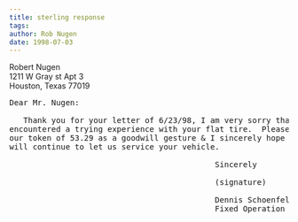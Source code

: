 ```yaml
---
title: sterling response
tags: 
author: Rob Nugen
date: 1998-07-03
---
```


<TITLE>Rob Nugen</TITLE>

<P>Robert Nugen
<br>1211 W Gray st Apt 3
<br>Houston, Texas 77019

<pre>Dear Mr. Nugen:

   Thank you for your letter of 6/23/98, I am very sorry that you
encountered a trying experience with your flat tire.  Please accept
our token of 53.29 as a goodwill gesture & I sincerely hope you
will continue to let us service your vehicle.

                                            Sincerely

                                            (signature)

                                            Dennis Schoenfeldt
                                            Fixed Operation Mgr.


</pre>
</BODY>
</HTML>

